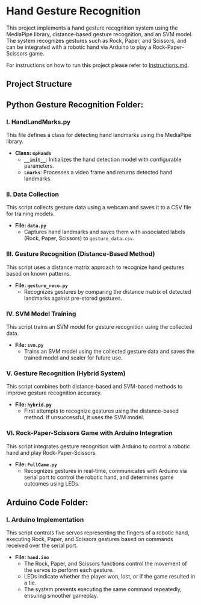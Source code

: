 # Hand Gesture Recognition 

This project implements a hand gesture recognition system using the MediaPipe library, distance-based gesture recognition, and an SVM model. The system recognizes gestures such as Rock, Paper, and Scissors, and can be integrated with a robotic hand via Arduino to play a Rock-Paper-Scissors game. 

For instructions on how to run this project please refer to [Instructions.md](./Instructions.md).

## Project Structure

## Python Gesture Recognition Folder:

### I. HandLandMarks.py
This file defines a class for detecting hand landmarks using the MediaPipe library.

- **Class: `mpHands`**
  - **`__init__`**: Initializes the hand detection model with configurable parameters.
  - **`Lmarks`**: Processes a video frame and returns detected hand landmarks.

### II. Data Collection
This script collects gesture data using a webcam and saves it to a CSV file for training models.

- **File: `data.py`**
  - Captures hand landmarks and saves them with associated labels (Rock, Paper, Scissors) to `gesture_data.csv`.

### III. Gesture Recognition (Distance-Based Method)
This script uses a distance matrix approach to recognize hand gestures based on known patterns.

- **File: `gesture_reco.py`**
  - Recognizes gestures by comparing the distance matrix of detected landmarks against pre-stored gestures.

### IV. SVM Model Training
This script trains an SVM model for gesture recognition using the collected data.

- **File: `svm.py`**
  - Trains an SVM model using the collected gesture data and saves the trained model and scaler for future use.

### V. Gesture Recognition (Hybrid System)
This script combines both distance-based and SVM-based methods to improve gesture recognition accuracy.

- **File: `hybrid.py`**
  - First attempts to recognize gestures using the distance-based method. If unsuccessful, it uses the SVM model.

### VI. Rock-Paper-Scissors Game with Arduino Integration
This script integrates gesture recognition with Arduino to control a robotic hand and play Rock-Paper-Scissors.

- **File: `FullGame.py`**
  - Recognizes gestures in real-time, communicates with Arduino via serial port to control the robotic hand, and determines game outcomes using LEDs.

## Arduino Code Folder:

### I. Arduino Implementation
This script controls five servos representing the fingers of a robotic hand, executing Rock, Paper, and Scissors gestures based on commands received over the serial port.

- **File: `hand.ino`**
  - The Rock, Paper, and Scissors functions control the movement of the servos to perform each gesture.
  - LEDs indicate whether the player won, lost, or if the game resulted in a tie.
  - The system prevents executing the same command repeatedly, ensuring smoother gameplay.
